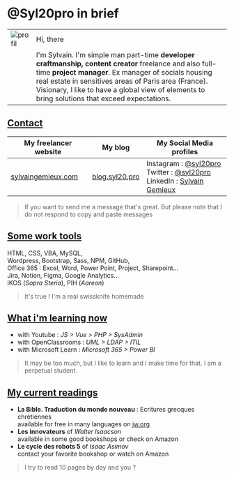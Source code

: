 # @Syl20pro in brief

|                                                                      |                                                                                                                                                                                                                                                                                                                                 |
| -------------------------------------------------------------------- | ------------------------------------------------------------------------------------------------------------------------------------------------------------------------------------------------------------------------------------------------------------------------------------------------------------------------------- |
| ![profil](https://avatars.githubusercontent.com/u/44305327?s=60&v=4) | Hi, there                                                                                                                                                                                                                                                                                                                       |
|                                                                      | I'm Sylvain. I'm simple man part-time **developer craftmanship, content creator** freelance and also full-time **project manager**. Ex manager of socials housing real estate in sensitives areas of Paris area (France). <br> Visionary, I like to have a global view of elements to bring solutions that exceed expectations. |

## <u>Contact</u>

| My freelancer website                            |                 My blog                  | My Social Media profiles                                                                                                                                                                          |
| ------------------------------------------------ | :--------------------------------------: | ------------------------------------------------------------------------------------------------------------------------------------------------------------------------------------------------- |
| [sylvaingemieux.com](https://sylvaingemieux.com) | [blog.syl20.pro](https://blog.syl20.pro) | Instagram : [@syl20pro](https://www.instagram.com/syl20pro/)<br>Twitter : [@syl20pro](https://twitter.com/syl20pro)<br>LinkedIn : [Sylvain Gemieux](https://www.linkedin.com/in/sylvain-gemieux/) |

> If you want to send me a message that's great. But please note that I do not respond to copy and paste messages

## <u>Some work tools</u>

HTML, CSS, VBA, MySQL,  
Wordpress, Bootstrap, Sass, NPM, GitHub,  
Office 365 : Excel, Word, Power Point, Project, Sharepoint...  
Jira, Notion, Figma, Google Analytics...  
IKOS (_Sopra Steria_), PIH (_Aareon_)

> It's true ! I'm a real swissknife homemade

## <u>What i'm learning now</u>

- with Youtube : _JS > Vue > PHP > SysAdmin_
- with OpenClassrooms : _UML > LDAP > ITIL_
- with Microsoft Learn : _Microsoft 365 > Power BI_

> It may be too much, but I like to learn and I make time for that. I am a perpetual student.

## <u>My current readings</u>

- **La Bible. Traduction du monde nouveau** : Ecritures grecques chrétiennes  
  available for free in many languages on [jw.org](https://jw.org)
- **Les innovateurs** of _Walter Isaacson_  
  available in some good bookshops or check on Amazon
- **Le cycle des robots 5** of _Isaac Asimov_  
  contact your favorite bookshop or watch on Amazon

> I try to read 10 pages by day and you ?
